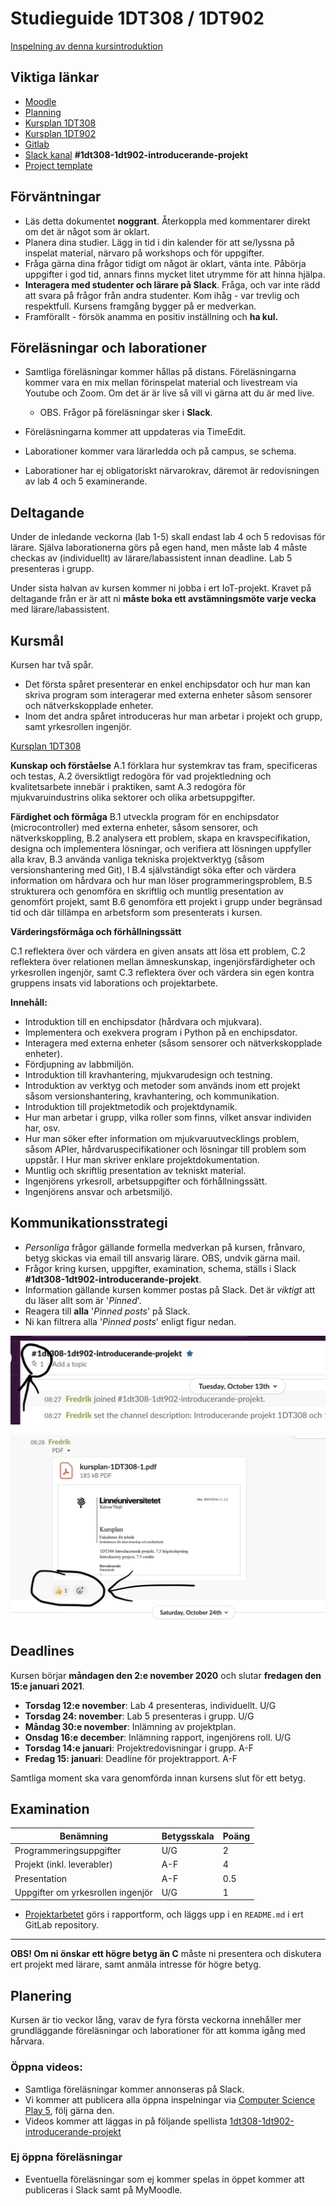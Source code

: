# Studieguide 1DT308 / 1DT902

[Inspelning av denna kursintroduktion](https://www.youtube.com/watch?v=vHUfvAV33SQ)


## Viktiga länkar

- [Moodle](https://mymoodle.lnu.se/course/view.php?id=49031)
- [Planning](planning.md)
- [Kursplan 1DT308](https://kursplan.lnu.se/kursplaner/kursplan-1DT308-1.pdf)
- [Kursplan 1DT902](https://kursplan.lnu.se/kursplaner/kursplan-1DT902-1.pdf)
- [Gitlab](https://gitlab.lnu.se)
- [Slack kanal](coursepress.lnu.se) **#1dt308-1dt902-introducerande-projekt**
- [Project template](project-template.md)


## Förväntningar

- Läs detta dokumentet **noggrant**. Återkoppla med kommentarer direkt om det är något som är oklart.
- Planera dina studier. Lägg in tid i din kalender för att se/lyssna på inspelat material, närvaro på workshops och för uppgifter.
- Fråga gärna dina frågor tidigt om något är oklart, vänta inte. Påbörja uppgifter i god tid, annars finns mycket litet utrymme för att hinna hjälpa.
- **Interagera med studenter och lärare på Slack**. Fråga, och var inte rädd att svara på frågor från andra studenter. Kom ihåg - var trevlig och respektfull. Kursens framgång bygger på er medverkan.
- Framförallt - försök anamma en positiv inställning och **ha kul.**

## Föreläsningar och laborationer

- Samtliga föreläsningar kommer hållas på distans. Föreläsningarna kommer vara en mix mellan förinspelat material och livestream via Youtube och Zoom. Om det är är live så vill vi gärna att du är med live.
	- OBS. Frågor på föreläsningar sker i **Slack**.
- Föreläsningarna kommer att uppdateras via TimeEdit.

- Laborationer kommer vara lärarledda och på campus, se schema.
- Laborationer har ej obligatoriskt närvarokrav, däremot är redovisningen av lab 4 och 5 examinerande.


## Deltagande

Under de inledande veckorna (lab 1-5) skall endast lab 4 och 5 redovisas för lärare. Själva laborationerna görs på egen hand, men måste lab 4 måste checkas av (individuellt) av lärare/labassistent innan deadline. Lab 5 presenteras i grupp.

Under sista halvan av kursen kommer ni jobba i ert IoT-projekt. Kravet på deltagande från er är att ni **måste boka ett avstämningsmöte varje vecka** med lärare/labassistent.

## Kursmål

Kursen har två spår.

- Det första spåret presenterar en enkel enchipsdator och hur man kan skriva program som interagerar med externa enheter såsom sensorer och nätverkskopplade enheter. 
- Inom det andra spåret introduceras hur man arbetar i projekt och grupp, samt yrkesrollen ingenjör.

[Kursplan 1DT308](https://kursplan.lnu.se/kursplaner/kursplan-1DT308-1.pdf)

**Kunskap och förståelse**
A.1 förklara hur systemkrav tas fram, specificeras och testas,
A.2 översiktligt redogöra för vad projektledning och kvalitetsarbete innebär i praktiken, samt
A.3 redogöra för mjukvaruindustrins olika sektorer och olika arbetsuppgifter.

**Färdighet och förmåga**
B.1 utveckla program för en enchipsdator (microcontroller) med externa enheter, såsom sensorer, och nätverkskoppling,
B.2 analysera ett problem, skapa en kravspecifikation, designa och implementera lösningar, och verifiera att lösningen uppfyller alla krav,
B.3 använda vanliga tekniska projektverktyg (såsom versionshantering med Git), l B.4 självständigt söka efter och värdera information om hårdvara och hur man löser programmeringsproblem,
B.5 strukturera och genomföra en skriftlig och muntlig presentation av genomfört projekt, samt
B.6 genomföra ett projekt i grupp under begränsad tid och där tillämpa en arbetsform som presenterats i kursen.

**Värderingsförmåga och förhållningssätt**

C.1 reflektera över och värdera en given ansats att lösa ett problem,
C.2 reflektera över relationen mellan ämneskunskap, ingenjörsfärdigheter och yrkesrollen ingenjör, samt
C.3 reflektera över och värdera sin egen kontra gruppens insats vid laborations­ och projektarbete.


**Innehåll:**

- Introduktion till en enchipsdator (hårdvara och mjukvara).
- Implementera och exekvera program i Python på en enchipsdator.
- Interagera med externa enheter (såsom sensorer och nätverkskopplade enheter).
- Fördjupning av labbmiljön.
- Introduktion till kravhantering, mjukvarudesign och testning.
- Introduktion av verktyg och metoder som används inom ett projekt såsom versionshantering, kravhantering, och kommunikation.
- Introduktion till projektmetodik och projektdynamik.
- Hur man arbetar i grupp, vilka roller som finns, vilket ansvar individen har, osv.
- Hur man söker efter information om mjukvaruutvecklings problem, såsom APIer, hårdvaruspecifikationer och lösningar till problem som uppstår. l Hur man skriver enklare projektdokumentation.
- Muntlig och skriftlig presentation av tekniskt material.
- Ingenjörens yrkesroll, arbetsuppgifter och förhållningssätt.
- Ingenjörens ansvar och arbetsmiljö.


## Kommunikationsstrategi

- *Personliga* frågor gällande formella medverkan på kursen, frånvaro, betyg skickas via email till ansvarig lärare. OBS, undvik gärna mail.
- Frågor kring kursen, uppgifter, examination, schema, ställs i Slack **#1dt308-1dt902-introducerande-projekt**.
- Information gällande kursen kommer postas på Slack. Det är _viktigt_ att du läser allt som är '*Pinned*'.
- Reagera till **alla** '*Pinned posts*' på Slack.
- Ni kan filtrera alla '*Pinned posts*' enligt figur nedan.

![pinned-posts](images/pinned_slack.png)

![reactions](images/react_slack.png)

## Deadlines

Kursen börjar **måndagen den 2:e november 2020** och slutar **fredagen den 15:e januari 2021**.

- **Torsdag 12:e november**: Lab 4 presenteras, individuellt. U/G
- **Torsdag 24: november**: Lab 5 presenteras i grupp. U/G
- **Måndag 30:e november**: Inlämning av projektplan.
- **Onsdag 16:e december**: Inlämning rapport, ingenjörens roll. U/G
- **Torsdag 14:e januari**: Projektredovisningar i grupp. A-F
- **Fredag 15: januari**: Deadline för projektrapport. A-F

Samtliga moment ska vara genomförda innan kursens slut för ett betyg.


## Examination

| Benämning | Betygsskala | Poäng |
| --- | --- | --- |
|  Programmeringsuppgifter  | U/G | 2 |
| Projekt (inkl. leverabler) | A-F | 4 |
| Presentation | A-F | 0.5 |
| Uppgifter om yrkesrollen ingenjör | U/G | 1 |

- [Projektarbetet](project-template.md) görs i rapportform, och läggs upp i en `README.md` i ert GitLab repository.

---

**OBS! Om ni önskar ett högre betyg än C** måste ni presentera och diskutera ert projekt med lärare, samt anmäla intresse för högre betyg.

## Planering

Kursen är tio veckor lång, varav de fyra första veckorna innehåller mer grundläggande föreläsningar och laborationer för att komma igång med hårvara. 

### Öppna videos:

- Samtliga föreläsningar kommer annonseras på Slack.
- Vi kommer att publicera alla öppna inspelningar via [Computer Science Play 5](https://www.youtube.com/channel/UCrIAERCddbByuZ8cP76qJoQ/live), följ gärna den.
- Videos kommer att läggas in på följande spellista [1dt308-1dt902-introducerande-projekt](https://www.youtube.com/playlist?list=PL70wNv4dBdJzS599hgky6oMcVWWjKcLnW)

### Ej öppna föreläsningar

- Eventuella föreläsningar som ej kommer spelas in öppet kommer att publiceras i Slack samt på MyMoodle. 